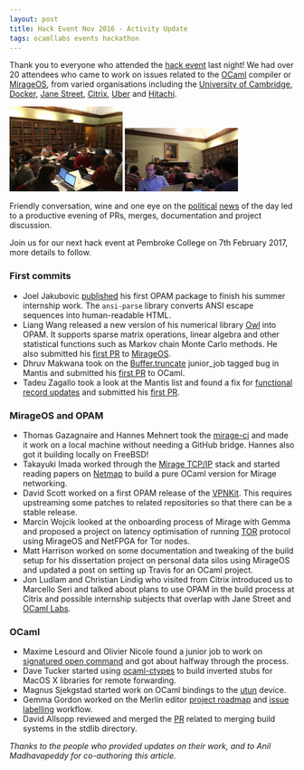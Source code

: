 ```yaml
---
layout: post
title: Hack Event Nov 2016 - Activity Update
tags: ocamllabs events hackathon
---
```


Thank you to everyone who attended the [hack event](http://reynard.io/2016/11/02/CompilerHack.html) last night! We had over 20 attendees who came to work on issues related to the [OCaml](http://ocaml.org/) compiler or [MirageOS](https://mirage.io/), from varied organisations including the [University of Cambridge](https://www.cl.cam.ac.uk/), [Docker](https://www.docker.com/), [Jane Street](https://www.janestreet.com/technology/), [Citrix](https://www.citrix.co.uk/), [Uber](https://www.uber.com/en-GB/cities/london/) and [Hitachi](http://www.hitachi.com/).

<p>
<img src="/images/CompHack9:11:16.JPG" alt="Pembroke Hack Event" width="200" />
<img src="/images/2CompHack9:11:16.JPG" alt="Pembroke College" width="200" />
</p>

Friendly conversation, wine and one eye on the [political](http://www.bbc.co.uk/news/election-us-2016-37932231) [news](http://www.databoxproject.uk/) of the day led to a productive evening of PRs, merges, documentation and project discussion.

Join us for our next hack event at Pembroke College on 7th February 2017, more details to follow.

### First commits

* Joel Jakubovic [published](https://github.com/ocaml/opam-repository/pulls/7789) his first OPAM package to finish his summer internship work. The `ansi-parse` library converts ANSI escape sequences into human-readable HTML.
* Liang Wang released a new version of his numerical library [Owl](https://github.com/ryanrhymes/owl) into OPAM.  It supports sparse matrix operations, linear algebra and other statistical functions such as Markov chain Monte Carlo methods.  He also submitted his [first PR](https://github.com/mirage/mirage/pulls/662) to [MirageOS](https://mirage.io).
* Dhruv Makwana took on the [Buffer.truncate](https://caml.inria.fr/mantis/view.php?id=6975) junior_job tagged bug in Mantis and submitted his [first PR](https://github.com/ocaml/ocaml/pull/902) to OCaml.
* Tadeu Zagallo took a look at the Mantis list and found a fix for [functional record updates](https://caml.inria.fr/mantis/view.php?id=6608) and submitted his [first PR](https://github.com/ocaml/ocaml/pull/901).

### MirageOS and OPAM

* Thomas Gazagnaire and Hannes Mehnert took the [mirage-ci](https://github.com/avsm/mirage-ci) and made it work on a local machine without needing a GitHub bridge.  Hannes also got it building locally on FreeBSD!
* Takayuki Imada worked through the [Mirage TCP/IP](https://github.com/mirage/mirage-tcpip) stack and started reading papers on [Netmap](http://info.iet.unipi.it/~luigi/netmap/) to build a pure OCaml version for Mirage networking.
* David Scott worked on a first OPAM release of the [VPNKit](https://github.com/docker/vpnkit). This requires upstreaming some patches to related repositories so that there can be a stable release.
* Marcin Wojcik looked at the onboarding process of Mirage with Gemma and proposed a project on latency optimisation of running [TOR](https://www.torproject.org) protocol using MirageOS and NetFPGA for Tor nodes.
* Matt Harrison worked on some documentation and tweaking of the build setup for his dissertation project on personal data silos using MirageOS and updated a post on setting up Travis for an OCaml project.
* Jon Ludlam and Christian Lindig who visited from Citrix introduced us to Marcello Seri and talked about plans to use OPAM in the build process at Citrix and possible internship subjects that overlap with Jane Street and [OCaml Labs](ocaml.io).

### OCaml

* Maxime Lesourd and Olivier Nicole found a junior job to work on [signatured open command](https://github.com/ocamllabs/compiler-hacking/wiki/Things-to-work-on#signatured-open-command) and got about halfway through the process.
* Dave Tucker started using [ocaml-ctypes](https://github.com/ocamllabs/ocaml-ctypes) to build inverted stubs for MacOS X libraries for remote forwarding.
* Magnus Sjekgstad started work on OCaml bindings to the [utun](https://github.com/MagnusS/ocaml-utun) device.
* Gemma Gordon worked on the Merlin editor [project roadmap](https://github.com/the-lambda-church/merlin/projects/1) and [issue labelling](https://github.com/the-lambda-church/merlin/issues) workflow.
* David Allsopp reviewed and merged the [PR](https://github.com/ocaml/ocaml/pull/866) related to merging build systems in the stdlib directory.

*Thanks to the people who provided updates on their work, and to Anil Madhavapeddy for co-authoring this article.*
